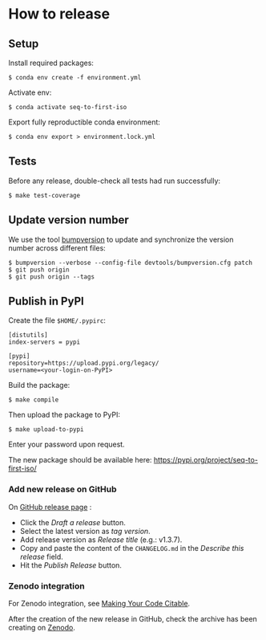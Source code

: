 # How to release


## Setup

Install required packages:
```
$ conda env create -f environment.yml
```

Activate env:
```
$ conda activate seq-to-first-iso
```

Export fully reproductible conda environment:
```
$ conda env export > environment.lock.yml
```

## Tests

Before any release, double-check all tests had run successfully:
```
$ make test-coverage
```


## Update version number

We use the tool [bumpversion](https://github.com/peritus/bumpversion) to update and synchronize the version number
across different files:
```
$ bumpversion --verbose --config-file devtools/bumpversion.cfg patch
$ git push origin
$ git push origin --tags
```


## Publish in PyPI

Create the file `$HOME/.pypirc`:
```
[distutils]
index-servers = pypi

[pypi]
repository=https://upload.pypi.org/legacy/
username=<your-login-on-PyPI>
```

Build the package:
```
$ make compile
```

Then upload the package to PyPI:
```
$ make upload-to-pypi
```

Enter your password upon request.

The new package should be available here: https://pypi.org/project/seq-to-first-iso/


### Add new release on GitHub

On [GitHub release page](https://github.com/pierrepo/autoclasswrapper/releases) :

- Click the *Draft a release* button.
- Select the latest version as *tag version*.
- Add release version as *Release title* (e.g.: v1.3.7).
- Copy and paste the content of the `CHANGELOG.md` in the *Describe this release* field.
- Hit the *Publish Release* button.


### Zenodo integration

For Zenodo integration, see [Making Your Code Citable](https://guides.github.com/activities/citable-code/).

After the creation  of the new release in GitHub, check the archive has been creating on [Zenodo](https://zenodo.org/deposit).
